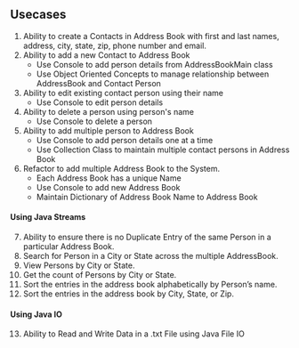 
## Usecases
1. Ability to create a Contacts in Address Book with first and last names, address, city, state, zip, phone number and email.
2. Ability to add a new Contact to Address Book 
    - Use Console to add person details from AddressBookMain class
    - Use Object Oriented Concepts to manage relationship between AddressBook and Contact Person
3. Ability to edit existing contact person using their name
    - Use Console to edit person details
4. Ability to delete a person using person's name 
    - Use Console to delete a person
5. Ability to add multiple person to Address Book
    - Use Console to add person details one at a time
    - Use Collection Class to maintain multiple contact persons in Address Book
6. Refactor to add multiple Address Book to the System. 
    - Each Address Book has a unique Name 
    - Use Console to add new Address Book 
    - Maintain Dictionary of Address Book Name to Address Book
    
#### Using Java Streams
7. Ability to ensure there is no Duplicate Entry of the same Person in a particular Address Book.
8. Search for Person in a City or State across the multiple AddressBook.
9. View Persons by City or State.
10. Get the count of Persons by City or State.
11. Sort the entries in the address book alphabetically by Person’s name.
12. Sort the entries in the address book by City, State, or Zip.

#### Using Java IO
13. Ability to Read and Write Data in a .txt File using Java File IO


